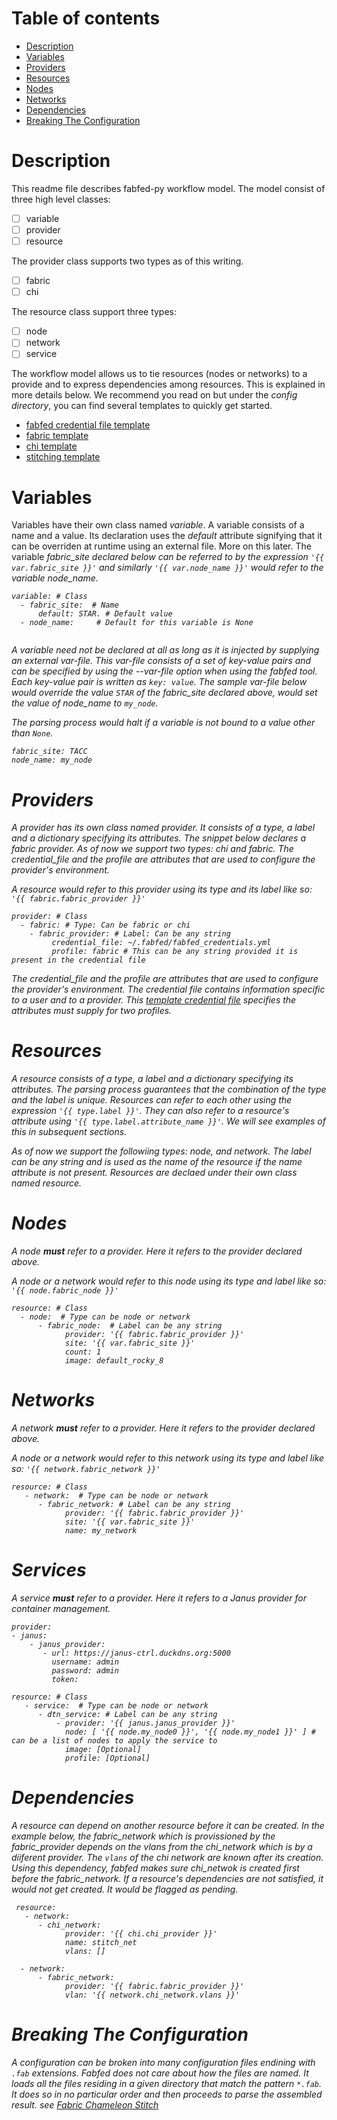 # Table of contents

 - [Description](#descr)
 - [Variables](#variables)
 - [Providers](#providers)
 - [Resources](#resources)
 - [Nodes](#nodes)
 - [Networks](#networks)
 - [Dependencies](#dependencies)
 - [Breaking The Configuration](#breaking)

# <a name="descr"></a>Description
This readme file describes fabfed-py workflow model. The model consist of three high level classes:
- [ ] variable
- [ ] provider
- [ ] resource

The provider class supports two types as of this writing.
- [ ] fabric
- [ ] chi

The resource class support three types:
- [ ] node
- [ ] network
- [ ] service

The workflow model allows us to tie resources (nodes or networks) to a provide and to express dependencies among resources. This is explained in more details below. We recommend you read on but under the <i>config directory</i>, you can find several templates to quickly get started.

- [fabfed credential file template](../config/fabfed_credentials_template.yml)
- [fabric template](../config/fabric_config_template.yml)
- [chi template](../config/chi_config_template.yml)
- [stitching template](../config/stitch_template.yml)

# <a name="variables"></a>Variables
Variables have their own class named <i>variable</i>. A variable consists of a name and a value. Its declaration 
uses the <i>default</i> attribute signifying that it can be overriden at runtime using an external file. More on this later. The variable <i>fabric_site<i> declared below can be referred to by the expression ```'{{ var.fabric_site }}'``` and similarly ```'{{ var.node_name }}'``` would refer to the variable node_name.
 

```
variable: # Class 
  - fabric_site:  # Name
      default: STAR. # Default value
  - node_name:     # Default for this variable is None
 
```

A variable need not be declared at all as long as it is injected by supplying an external var-file. This var-file consists of a set of key-value pairs and can be specified by using the --var-file option when using the fabfed tool. Each key-value pair is written as ```key: value```. The sample var-file below would override the value ```STAR``` of the <i>fabric_site<i> declared above, would set the value of node_name to ```my_node```. 
 
 The parsing process would halt if a variable is not bound to a value other than ```None```.
 
 ```
 fabric_site: TACC
 node_name: my_node
 ```
 
# <a name="providers"></a>Providers
A provider has its own class named <i>provider<i>. It consists of a <i>type</i>, a <i>label</i> and a dictionary specifying its attributes. The snippet below declares a <i>fabric</i> provider. As of now we support two types: <i>chi</i> and <i>fabric</i>. The credential_file and the profile are attributes that are used to configure the provider's environment.

A <i>resource</i> would refer to this provider using its type and its label like so: ```'{{ fabric.fabric_provider }}'```

```
provider: # Class 
  - fabric: # Type: Can be fabric or chi
    - fabric_provider: # Label: Can be any string
         credential_file: ~/.fabfed/fabfed_credentials.yml
         profile: fabric # This can be any string provided it is present in the credential file
```
 
 The credential_file and the profile are attributes that are used to configure the provider's environment.
 The credential file contains information specific to a user and to a provider. This [template credential file](../config/fabfed_credentials_template.yml) specifies the attributes must supply for two profiles.
 
# <a name="resources"></a>Resources
A resource consists of a <i>type</i>, a <i>label</i> and a dictionary specifying its attributes. The parsing process guarantees that the combination of the type and the label is unique. Resources can refer to each other using the expression ```'{{ type.label }}'```. They can also refer to a resource's attribute using ```'{{ type.label.attribute_name }}'```. We will see examples of this in subsequent sections.


As of now we support the followiing types: <i>node</i>, and <i>network</i>. The <i>label</i> can be any string and is used as the name of the resource if the <i>name</i> attribute is not present. Resources are declaed under their own class named <i>resource<i>. 
 
# <a name="nodes"></a>Nodes
A <i>node</i> <b>must</b> refer to a provider. Here it refers to the provider declared above. 
 
A <i>node</i> or a <i>network</i> would refer to this node using its type and label like so: ```'{{ node.fabric_node }}'```
 
```
resource: # Class
  - node:  # Type can be node or network
      - fabric_node:  # Label can be any string
            provider: '{{ fabric.fabric_provider }}'
            site: '{{ var.fabric_site }}'
            count: 1
            image: default_rocky_8                                  
```
# <a name="networks"></a>Networks
A <i>network</i> <b>must</b> refer to a provider. Here it refers to the provider declared above. 
 
A <i>node</i> or a <i>network</i> would refer to this network using its type and label like so: ```'{{ network.fabric_network }}'```
 
```
resource: # Class
   - network:  # Type can be node or network
      - fabric_network: # Label can be any string
            provider: '{{ fabric.fabric_provider }}'
            site: '{{ var.fabric_site }}'
            name: my_network
```
# <a name="services"></a>Services
A <i>service</i> <b>must</b> refer to a provider. Here it refers to a Janus provider for container management.
 
 
```
provider:                                                                                                                                                   - janus:                                                                                                                                  
    - janus_provider:                                                                                                                       
       - url: https://janus-ctrl.duckdns.org:5000                                                                                                  
         username: admin                                                                                                                    
         password: admin                                                                                                                    
         token:              
 
resource: # Class
   - service:  # Type can be node or network
      - dtn_service: # Label can be any string
          - provider: '{{ janus.janus_provider }}'
            node: [ '{{ node.my_node0 }}', '{{ node.my_node1 }}' ] # can be a list of nodes to apply the service to
            image: [Optional]
            profile: [Optional]
```
 
# <a name="dependencies"></a>Dependencies
A resource can depend on another resource before it can be created. In the example below, the fabric_network which is provissioned by the fabric_provider depends on the vlans from the chi_network which is by a diiferent provider. The ```vlans``` of the chi network are known after its creation. Using this dependency, fabfed makes sure chi_netwok is created first before the fabric_network. If a resource's dependencies are not satisfied, it would not get created. It would be flagged as pending.
 

```
 resource:
   - network:
      - chi_network:
            provider: '{{ chi.chi_provider }}'
            name: stitch_net
            vlans: []

  - network:
      - fabric_network:
            provider: '{{ fabric.fabric_provider }}'
            vlan: '{{ network.chi_network.vlans }}'
```
 # <a name="breaking"></a>Breaking The Configuration
 
 A configuration can be broken into many configuration files endining with ```.fab``` extensions. Fabfed does not care about how the files are named. It loads all the files residing in a given directory that match the pattern ```*.fab```. It does so in no particular order and then proceeds to parse the assembled result. see [Fabric Chameleon Stitch](../examples/stitch)
 
 

